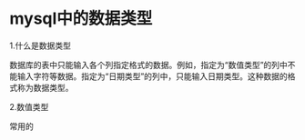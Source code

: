# mysql中的数据类型

1.什么是数据类型

数据库的表中只能输入各个列指定格式的数据。例如，指定为“数值类型”的列中不能输入字符等数据。指定为“日期类型”的列中，只能输入日期类型。这种数据的格式称为数据类型。

2.数值类型

常用的